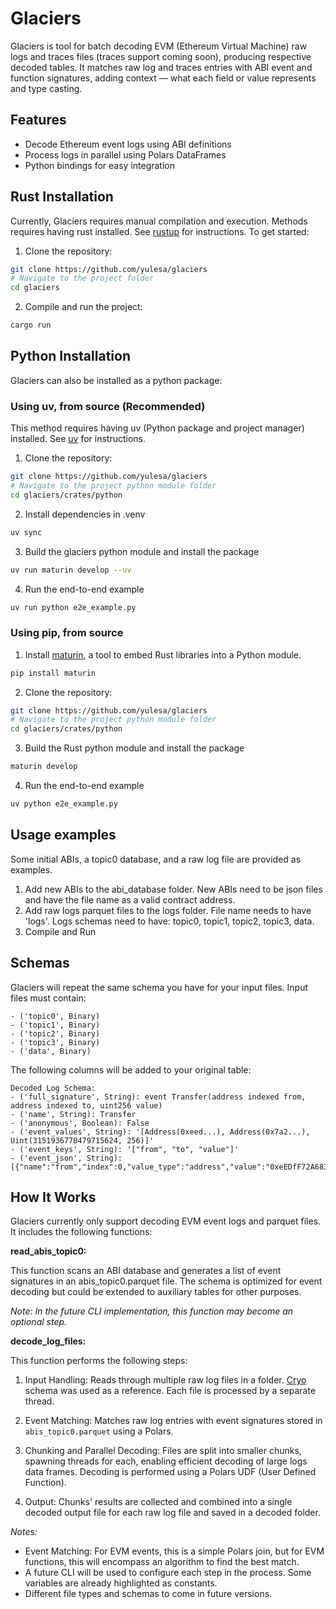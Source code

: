 # Glaciers

Glaciers is tool for batch decoding EVM (Ethereum Virtual Machine) raw logs and traces files (traces support coming soon), producing respective decoded tables. It matches raw log and traces entries with ABI event and function signatures, adding context — what each field or value represents and type casting.

## Features
- Decode Ethereum event logs using ABI definitions
- Process logs in parallel using Polars DataFrames
- Python bindings for easy integration

## Rust Installation
Currently, Glaciers requires manual compilation and execution. Methods requires having rust installed. See [rustup](https://rustup.rs/) for instructions. To get started:

1. Clone the repository:
```bash
git clone https://github.com/yulesa/glaciers
# Navigate to the project folder
cd glaciers
```
2. Compile and run the project:

```bash
cargo run
```



## Python Installation

Glaciers can also be installed as a python package:

### Using uv, from source (Recommended)
This method requires having uv (Python package and project manager) installed. See [uv](https://docs.astral.sh/uv/getting-started/installation/) for instructions.

1. Clone the repository:
```bash
git clone https://github.com/yulesa/glaciers
# Navigate to the project python module folder
cd glaciers/crates/python
```
2. Install dependencies in .venv
```bash
uv sync
```
3.  Build the glaciers python module and install the package

```bash
uv run maturin develop --uv

```
4.  Run the end-to-end example

```bash
uv run python e2e_example.py
```

### Using pip, from source


1. Install [maturin](https://www.maturin.rs/), a tool to embed Rust libraries into a Python module. 
```bash
pip install maturin
```
2. Clone the repository:
```bash
git clone https://github.com/yulesa/glaciers
# Navigate to the project python module folder
cd glaciers/crates/python
```
3.  Build the Rust python module and install the package

```bash
maturin develop
```
4.  Run the end-to-end example

```bash
uv python e2e_example.py
```


## Usage examples

Some initial ABIs, a topic0 database, and a raw log file are provided as examples.

1. Add new ABIs to the abi_database folder. New ABIs need to be json files and have the file name as a valid contract address.
2. Add raw logs parquet files to the logs folder. File name needs to have 'logs'. Logs schemas need to have: topic0, topic1, topic2, topic3, data.
3. Compile and Run

## Schemas

Glaciers will repeat the same schema you have for your input files.
Input files must contain:

    - ('topic0', Binary)
    - ('topic1', Binary)
    - ('topic2', Binary)
    - ('topic3', Binary)
    - ('data', Binary)

The following columns will be added to your original table:

    Decoded Log Schema:
    - ('full_signature', String): event Transfer(address indexed from, address indexed to, uint256 value)
    - ('name', String): Transfer
    - ('anonymous', Boolean): False
    - ('event_values', String): '[Address(0xeed...), Address(0x7a2...), Uint(3151936770479715624, 256)]'
    - ('event_keys', String): '["from", "to", "value"]'
    - ('event_json', String): [{"name":"from","index":0,"value_type":"address","value":"0xeEDfF72A683058F8FF531e8c98575f920430FdC5"}...]

## How It Works
Glaciers currently only support decoding EVM event logs and parquet files. It includes the following functions:

**read_abis_topic0:** 

This function scans an ABI database and generates a list of event signatures in an abis_topic0.parquet file. The schema is optimized for event decoding but could be extended to auxiliary tables for other purposes.

*Note: In the future CLI implementation, this function may become an optional step.*

**decode_log_files:** 

This function performs the following steps:

1. Input Handling: Reads through multiple raw log files in a folder. [Cryo](https://github.com/paradigmxyz/cryo) schema was used as a reference. Each file is processed by a separate thread.

2. Event Matching: Matches raw log entries with event signatures stored in `abis_topic0.parquet` using a Polars. 

3. Chunking and Parallel Decoding: Files are split into smaller chunks, spawning threads for each, enabling efficient decoding of large logs data frames. Decoding is performed using a Polars UDF (User Defined Function).

4. Output: Chunks' results are collected and combined into a single decoded output file for each raw log file and saved in a decoded folder.

*Notes:*
- Event Matching: For EVM events, this is a simple Polars join, but for EVM functions, this will encompass an algorithm to find the best match.
- A future CLI will be used to configure each step in the process. Some variables are already highlighted as constants.
- Different file types and schemas to come in future versions.

